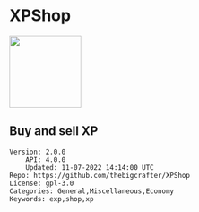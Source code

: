 # XPShop
<img src="https://raw.githubusercontent.com/thebigcrafter/XPShop/95f62c48043a846c5cc3b1162f6bbb139513f043/icon.png" width="128" height="128" />

## Buy and sell XP
```properties
Version: 2.0.0
    API: 4.0.0
    Updated: 11-07-2022 14:14:00 UTC
Repo: https://github.com/thebigcrafter/XPShop
License: gpl-3.0
Categories: General,Miscellaneous,Economy
Keywords: exp,shop,xp
```